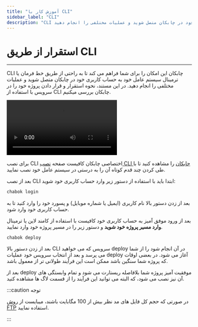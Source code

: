 ```yaml
---
title: "آموزش کار با CLI"
sidebar_label: "CLI"
description: "CLI چابکان این امکان را برای شما فراهم می کند تا به راحتی از طریق خط فرمان یا ترمینال سیستم عامل خود به حساب کاربری خود در چابکان متصل شوید و عملیات مختلفی را انجام دهید."
---
```


# استقرار از طریق CLI
---

CLI چابکان این امکان را برای شما فراهم می کند تا به راحتی از طریق خط فرمان یا ترمینال سیستم عامل خود به حساب کاربری خود در چابکان متصل شوید و عملیات مختلفی را انجام دهید. در این مستند، نحوه استقرار و قرار دادن پروژه خود را در سرویس با استفاده از CLI چابکان بررسی میکنیم.

<video controls width="300">
  <source src="https://s1.chabokan.net/docs/videos/cli-deploy.m4v" />
</video>

برای نصب CLI اختصاصی چابکان کافیست صفحه [نصب CLI چابکان](https://docs.chabokan.net/cli/install) را مشاهده کنید تا با طی کردن چند قدم کوتاه آن را به درستی در سیستم عامل خود نصب نمایید.

بعد از نصب CLI ابتدا باید با استفاده از دستور زیر وارد حساب کاربری خود شوید:

```bash
chabok login
```

بعد از زدن دستور بالا نام کاربری (ایمیل یا شماره موبایل) و پسورد خود را وارد کنید تا به حساب کاربری خود وارد شود.

بعد از ورود موفق آمیز به حساب کاربری خود کافیست با استفاده از کامند لاین یا ترمینال **وارد مسیر پروژه خود شوید** و دستور زیر را در مسیر پروژه خود وارد نمایید.

```
chabok deploy
```

بعد از زدن دستور بالا CLI سرویس که می خواهید deploy در آن انجام شود را از شما می پرسد و بعد از انتخاب سرویس خود عملیات deploy آغاز می شود. در بعضی اوقات که پروژه شما سنگین باشد ممکن است این فرآیند طولانی تر از معمول باشد.

بعد از deploy موفقیت آمیز پروژه شما بلافاصله ریستارت می شود و تمام وابستگی های آن نیز نصب می شود، که البته می توانید این فرآیند را از قسمت لاگ ها مشاهده کنید.

:::caution توجه

در صورتی که حجم کل فایل های مد نظر بیش از 100 مگابایت باشند، میبایست از [روش FTP](https://docs.chabokan.net/deploy/ftp/) استفاده نمایید.

:::
